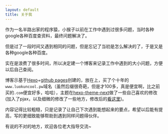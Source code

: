 ```yaml
---
layout: default
title: 关于我
---
```


作为一名半路出家的程序猿，小猴子以前在工作中遇到过很多问题，当时各种google各种百度查资料，最终问题解决了。    
    
但是过了一段时间又遇到相同的问题，但是忘记了当初是怎么解决的了，于是又是各种google各种百度。    
  
实在是浪费了很多时间，所以决定建一个博客来记录工作中遇到的大小问题，方便以后自己查阅。

博客示基于[Hexo](https://hexo.io/zh-cn/docs/)+[github pages](https://pages.github.com/)创建的，放在上，买了个十年的`www.luokuncool.pw`域名（虽然后缀很奇葩，但是才100多，真是便宜啊，比之前买的`.com`便宜好多，哈哈），主题在[hexo-theme-next](https://github.com/iissnan/hexo-theme-next)做了一些自己喜欢的修改(加入了pjax，以及细微的修改了一些地方，修改后的[看这里](https://github.com/luokuncool/hexo-theme-next))。  
  
内容记得比较粗糙，只是记录了让自己下次遇到能想起来的要点，希望以后能有提高，写的更细致能够帮助到遇到同样问题得伙伴。  

有说的不对的地方，欢迎各位老大指导交流~
